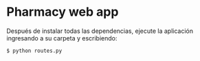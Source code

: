 # Pharmacy web app

Después de instalar todas las dependencias, ejecute la aplicación ingresando a su carpeta y escribiendo:

`$ python routes.py`
